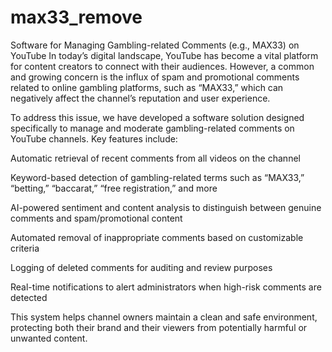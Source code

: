 # max33_remove
Software for Managing Gambling-related Comments (e.g., MAX33) on YouTube
In today’s digital landscape, YouTube has become a vital platform for content creators to connect with their audiences. However, a common and growing concern is the influx of spam and promotional comments related to online gambling platforms, such as “MAX33,” which can negatively affect the channel’s reputation and user experience.

To address this issue, we have developed a software solution designed specifically to manage and moderate gambling-related comments on YouTube channels. Key features include:

Automatic retrieval of recent comments from all videos on the channel

Keyword-based detection of gambling-related terms such as “MAX33,” “betting,” “baccarat,” “free registration,” and more

AI-powered sentiment and content analysis to distinguish between genuine comments and spam/promotional content

Automated removal of inappropriate comments based on customizable criteria

Logging of deleted comments for auditing and review purposes

Real-time notifications to alert administrators when high-risk comments are detected

This system helps channel owners maintain a clean and safe environment, protecting both their brand and their viewers from potentially harmful or unwanted content.
